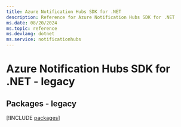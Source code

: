 ```yaml
---
title: Azure Notification Hubs SDK for .NET
description: Reference for Azure Notification Hubs SDK for .NET
ms.date: 08/20/2024
ms.topic: reference
ms.devlang: dotnet
ms.service: notificationhubs
---
```

# Azure Notification Hubs SDK for .NET - legacy
## Packages - legacy
[!INCLUDE [packages](notification-hubs-index.md)]